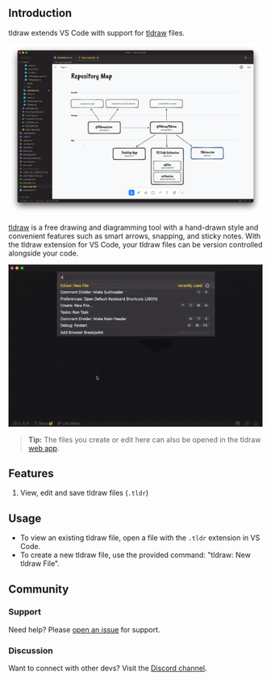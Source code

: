 ## Introduction

tldraw extends VS Code with support for [tldraw](https://tldraw.com) files.

![A screenshot of tldraw in VS Code](./assets/screenshot.png)

[tldraw](https://tldraw.com) is a free drawing and diagramming tool with a hand-drawn style and convenient features such as smart arrows, snapping, and sticky notes. With the tldraw extension for VS Code, your tldraw files can be version controlled alongside your code.

![A recording of tldraw in VS Code](./assets/recording.gif)

> **Tip:** The files you create or edit here can also be opened in the tldraw [web app](https://tldraw.com).

## Features

1. View, edit and save tldraw files (`.tldr`)

## Usage

- To view an existing tldraw file, open a file with the `.tldr` extension in VS Code.
- To create a new tldraw file, use the provided command: "tldraw: New tldraw File".

## Community

### Support

Need help? Please [open an issue](https://github.com/tldraw/tldraw/issues/new/choose) for support.

### Discussion

Want to connect with other devs? Visit the [Discord channel](https://discord.gg/SBBEVCA4PG).
